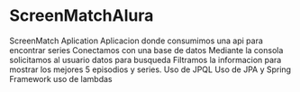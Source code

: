 # ScreenMatchAlura
ScreenMatch Aplication
Aplicacion donde consumimos una api para encontrar series
Conectamos con una base de datos
Mediante la consola solicitamos al usuario datos para busqueda
Filtramos la informacion para mostrar los mejores 5 episodios y series.
Uso de JPQL 
Uso de JPA y Spring Framework
uso de lambdas 
